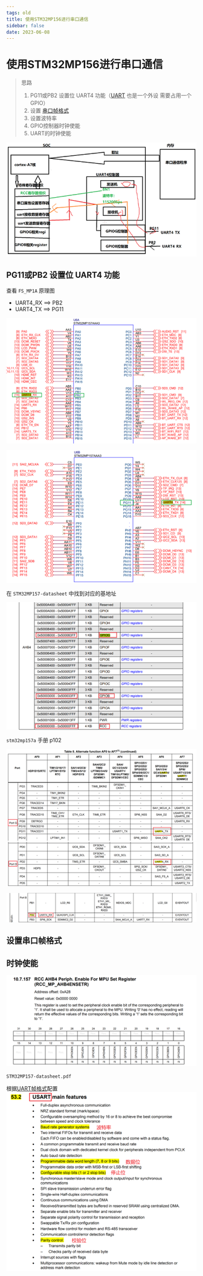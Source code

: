 ```yaml
---
tags: old
title: 使用STM32MP156进行串口通信
sidebar: false
date: 2023-06-08
---
```

# 使用STM32MP156进行串口通信

> 思路
> 1. PG11或PB2 设置位 UART4 功能（[UART](UART.md) 也是一个外设 需要占用一个 GPIO）
> 2. 设置 [串口帧格式](UART工作原理.md)
> 3. 设置波特率
> 4. GPIO控制器时钟使能
> 5. UART的时钟使能

![|450](assets/20230608113051097.png)

## PG11或PB2 设置位 UART4 功能

查看 `FS_MP1A` 原理图
- UART4_RX ==> PB2
- UART4_TX ==> PG11

![500](assets/20230608103540675.png)

![500](assets/20230608103624710.png)

在 `STM32MP157-datasheet` 中找到对应的基地址

![](assets/20230608103256359.png)

`stm32mp157a` 手册 p102

![500|600](assets/20230608102319996.png)
![](assets/20230608102408448.png)

![](assets/20230608102541216.png)

## 设置串口帧格式


## 时钟使能

![](assets/20230608103016077.png)

`STM32MP157-datasheet.pdf`

根据[UART帧格式](UART工作原理.md)配置
![|500](assets/20230608104528258.png)